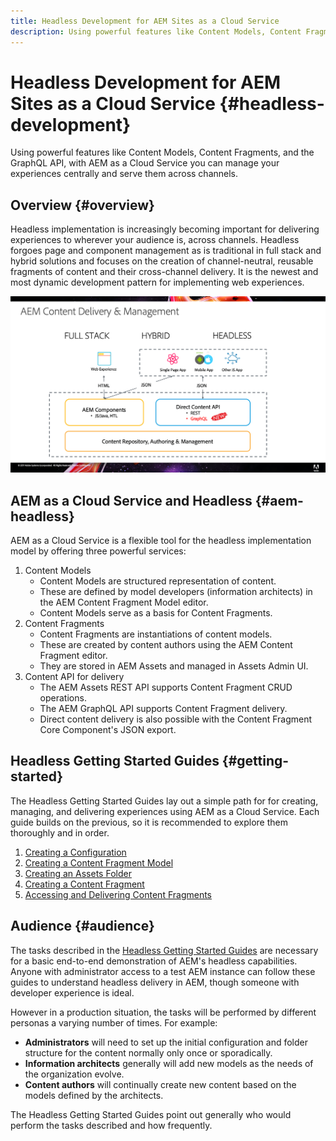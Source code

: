 ```yaml
---
title: Headless Development for AEM Sites as a Cloud Service
description: Using powerful features like Content Models, Content Fragments, and the GraphQL API, with AEM as a Cloud Service you can manage your experiences centrally and serve them across channels.
---
```


# Headless Development for AEM Sites as a Cloud Service {#headless-development}

Using powerful features like Content Models, Content Fragments, and the GraphQL API, with AEM as a Cloud Service you can manage your experiences centrally and serve them across channels.

## Overview {#overview}

Headless implementation is increasingly becoming important for delivering experiences to wherever your audience is, across channels. Headless forgoes page and component management as is traditional in full stack and hybrid solutions and focuses on the creation of channel-neutral, reusable fragments of content and their cross-channel delivery. It is the newest and most dynamic development pattern for implementing web experiences.

![AEM Implementation Models](assets/aem-implementation-models.png)

## AEM as a Cloud Service and Headless {#aem-headless}

AEM as a Cloud Service is a flexible tool for the headless implementation model by offering three powerful services:

1. Content Models
   * Content Models are structured representation of content.
   * These are defined by model developers (information architects) in the AEM Content Fragment Model editor.
   * Content Models serve as a basis for Content Fragments.
1. Content Fragments
   * Content Fragments are instantiations of content models.
   * These are created by content authors using the AEM Content Fragment editor.
   * They are stored in AEM Assets and managed in Assets Admin UI.
1. Content API for delivery
   * The AEM Assets REST API supports Content Fragment CRUD operations.
   * The AEM GraphQL API supports Content Fragment delivery.
   * Direct content delivery is also possible with the Content Fragment Core Component's JSON export.

## Headless Getting Started Guides {#getting-started}  

The Headless Getting Started Guides lay out a simple path for for creating, managing, and delivering experiences using AEM as a Cloud Service. Each guide builds on the previous, so it is recommended to explore them thoroughly and in order.

1. [Creating a Configuration](getting-started/create-configuration.md)
1. [Creating a Content Fragment Model](getting-started/create-content-model.md)
1. [Creating an Assets Folder](getting-started/create-assets-folder.md)
1. [Creating a Content Fragment](getting-started/create-content-fragment.md)
1. [Accessing and Delivering Content Fragments](getting-started/create-api-request.md)

## Audience {#audience}

The tasks described in the [Headless Getting Started Guides](#getting-started) are necessary for a basic end-to-end demonstration of AEM's headless capabilities. Anyone with administrator access to a test AEM instance can follow these guides to understand headless delivery in AEM, though someone with developer experience is ideal.

However in a production situation, the tasks will be performed by different personas a varying number of times. For example:

* **Administrators** will need to set up the initial configuration and folder structure for the content normally only once or sporadically.
* **Information architects** generally will add new models as the needs of the organization evolve.
* **Content authors** will continually create new content based on the models defined by the architects.

The Headless Getting Started Guides point out generally who would perform the tasks described and how frequently.
